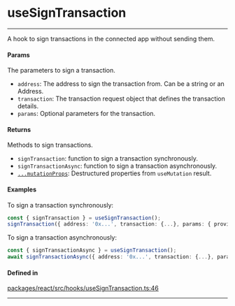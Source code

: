 # useSignTransaction
---

A hook to sign transactions in the connected app without sending them.

#### Params

The parameters to sign a transaction.
- `address`: The address to sign the transaction from. Can be a string or an Address.
- `transaction`: The transaction request object that defines the transaction details.
- `params`: Optional parameters for the transaction.

#### Returns

Methods to sign transactions.
- `signTransaction`: function to sign a transaction synchronously.
- `signTransactionAsync`: function to sign a transaction asynchronously.
- [`...mutationProps`](https://tanstack.com/query/latest/docs/framework/react/reference/useMutation): Destructured properties from `useMutation` result.

#### Examples

To sign a transaction synchronously:
```ts
const { signTransaction } = useSignTransaction();
signTransaction({ address: '0x...', transaction: {...}, params: { provider: { url: 'http://...' } } });
```

To sign a transaction asynchronously:
```ts
const { signTransactionAsync } = useSignTransaction();
await signTransactionAsync({ address: '0x...', transaction: {...}, params: { provider: { url: 'http://...' } } });
```

#### Defined in
[packages/react/src/hooks/useSignTransaction.ts:46](https://github.com/fuellabs/fuel-connectors/blob/main/packages/react/src/hooks/useSignTransaction.ts#L46)

___
